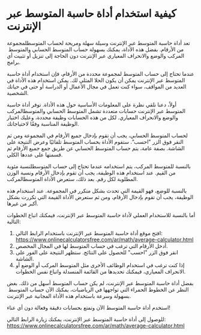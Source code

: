 كيفية استخدام أداة حاسبة المتوسط ​​عبر الإنترنت
===============================================

تعد أداة حاسبة المتوسط ​​عبر الإنترنت وسيلة سهلة ومريحة لحساب المتوسط ​​لمجموعة من الأرقام. بفضل هذه الأداة، يمكنك بسهولة حساب المتوسط ​​الحسابي والمتوسط ​​المركب والوضع والانحراف المعياري عبر الإنترنت دون الحاجة إلى تنزيل أو تثبيت أي برامج.

عندما تحتاج إلى حساب المتوسط ​​لمجموعة محددة من الأرقام، فإن استخدام أداة حاسبة المتوسط ​​عبر الإنترنت يمكن أن يكون الحلا المثلى لك. يمكن استخدام هذه الأداة في العديد من المواقف، سواء كنت تعمل في مجال الأعمال أو الدراسة أو حتى في حياتك الشخصية.

أولاً، دعنا نلقي نظرة على المعلومات الأساسية حول هذه الأداة. توفر أداة حاسبة المتوسط ​​عبر الإنترنت حسابات متعددة تشمل المتوسط ​​الحسابي والمتوسط ​​المركب والوضع والانحراف المعياري. لكل من هذه الحسابات وظيفة محددة، وعليك اختيار الوظيفة المناسبة وفقًا لاحتياجاتك.

لحساب المتوسط ​​الحسابي، يجب أن تقوم بإدخال جميع الأرقام في المجموعة ومن ثم النقر فوق الزر "احسب". ستقوم الأداة بحساب المتوسط ​​تلقائيًا وعرض النتيجة على الشاشة. بصفة عامة، يتم حساب المتوسط ​​الحسابي عن طريق جمع جميع الأرقام ثم قسمتها على عددها الكلي.

بالنسبة للمتوسط ​​المركب، يتم استخدامه عندما تحتاج إلى حساب المتوسط ​​لنسبة مئوية من القيم. عند استخدام هذه الوظيفة، يجب أن تقوم بإدخال الأرقام ونسبة الوزن المطلوبة لكل رقم. بعد ذلك، ستعرض الأداة المتوسط ​​المركب.

بالنسبة للوضع، فهو القيمة التي تحدث بشكل متكرر في المجموعة. عند استخدام هذه الوظيفة، يجب أن تقوم بإدخال الأرقام، ومن ثم ستعرض الأداة القيمة التي تكررت بشكل أكبر من غيرها.

أما بالنسبة للاستخدام العملي لأداة حاسبة المتوسط ​​عبر الإنترنت، فيمكنك اتباع الخطوات التالية:

1. افتح موقع أداة حاسبة المتوسط ​​عبر الإنترنت باستخدام الرابط التالي: <https://www.onlinecalculatorsfree.com/ar/math/average-calculator.html>
2. أدخل الأرقام التي ترغب في حساب المتوسط ​​لها في المجال المخصص.
3. انقر فوق الزر "احسب" للحصول على النتائج. ستظهر النتيجة على الفور على الشاشة.
4. إذا كنت ترغب في استخدام الوظائف الأخرى مثل المتوسط ​​المركب أو الوضع أو الانحراف المعياري، فيمكنك تحديدها من القائمة المنسدلة واتباع نفس الخطوات.

بفضل أداة حاسبة المتوسط ​​عبر الإنترنت، لم يكن حساب المتوسط ​​أسهل من ذلك. بغض النظر عن الخطوط الحمراء التي تواجهها في الرياضيات، يمكنك الآن حساب المتوسط ​​بسهولة وسرعة باستخدام هذه الأداة المجانية عبر الإنترنت.

استخدم أداة حاسبة المتوسط ​​الآن وتمتع بحسابات دقيقة وفعالة دون أي عناء!

للوصول إلى أداة حاسبة المتوسط ​​عبر الإنترنت، يمكنك زيارة الرابط التالي: <https://www.onlinecalculatorsfree.com/ar/math/average-calculator.html>